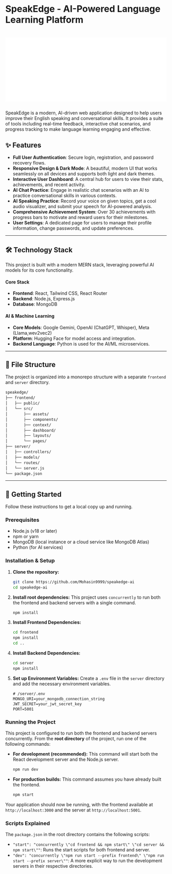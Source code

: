 # SpeakEdge - AI-Powered Language Learning Platform
<h1 align="center">
 <img src="https://github.com/Mohasin9999/speakedge-ai/blob/main/frontend/src/assets/speakedge_logo_white.png">
</h1>
SpeakEdge is a modern, AI-driven web application designed to help users improve their English speaking and conversational skills. It provides a suite of tools including real-time feedback, interactive chat scenarios, and progress tracking to make language learning engaging and effective.

## ✨ Features

-   **Full User Authentication**: Secure login, registration, and password recovery flows.
-   **Responsive Design & Dark Mode**: A beautiful, modern UI that works seamlessly on all devices and supports both light and dark themes.
-   **Interactive User Dashboard**: A central hub for users to view their stats, achievements, and recent activity.
-   **AI Chat Practice**: Engage in realistic chat scenarios with an AI to practice conversational skills in various contexts.
-   **AI Speaking Practice**: Record your voice on given topics, get a cool audio visualizer, and submit your speech for AI-powered analysis.
-   **Comprehensive Achievement System**: Over 30 achievements with progress bars to motivate and reward users for their milestones.
-   **User Settings**: A dedicated page for users to manage their profile information, change passwords, and update preferences.

---

## 🛠️ Technology Stack

This project is built with a modern MERN stack, leveraging powerful AI models for its core functionality.

#### **Core Stack**

-   **Frontend**: React, Tailwind CSS, React Router
-   **Backend**: Node.js, Express.js
-   **Database**: MongoDB

#### **AI & Machine Learning**

-   **Core Models**: Google Gemini, OpenAI (ChatGPT, Whisper), Meta (Llama,wev2vec2)
-   **Platform**: Hugging Face for model access and integration.
-   **Backend Language**: Python is used for the AI/ML microservices.

---

## 📁 File Structure

The project is organized into a monorepo structure with a separate `frontend` and `server` directory.

```bash
speakedge/
├── frontend/
│   ├── public/
│   └── src/
│       ├── assets/
│       ├── components/
│       ├── context/
│       ├── dashboard/
│       ├── layouts/
│       └── pages/
├── server/
│   ├── controllers/
│   ├── models/
│   └── routes/
│   └── server.js
└── package.json
```

---

## 🚀 Getting Started

Follow these instructions to get a local copy up and running.

### Prerequisites

-   Node.js (v18 or later)
-   npm or yarn
-   MongoDB (local instance or a cloud service like MongoDB Atlas)
-   Python (for AI services)

### Installation & Setup

1.  **Clone the repository:**
    ```bash
    git clone https://github.com/Mohasin9999/speakedge-ai
    cd speakedge-ai
    ```

2.  **Install root dependencies:**
    This project uses `concurrently` to run both the frontend and backend servers with a single command.
    ```bash
    npm install
    ```

3.  **Install Frontend Dependencies:**
    ```bash
    cd frontend
    npm install
    cd ..
    ```

4.  **Install Backend Dependencies:**
    ```bash
    cd server
    npm install
    ```

5.  **Set up Environment Variables:**
    Create a `.env` file in the `server` directory and add the necessary environment variables.
    ```env
    # /server/.env
    MONGO_URI=your_mongodb_connection_string
    JWT_SECRET=your_jwt_secret_key
    PORT=5001
    ```

### Running the Project

This project is configured to run both the frontend and backend servers concurrently. From the **root directory** of the project, run one of the following commands:

-   **For development (recommended):**
    This command will start both the React development server and the Node.js server.
    ```bash
    npm run dev
    ```

-   **For production builds:**
    This command assumes you have already built the frontend.
    ```bash
    npm start
    ```

Your application should now be running, with the frontend available at `http://localhost:3000` and the server at `http://localhost:5001`.

### Scripts Explained

The `package.json` in the root directory contains the following scripts:

-   `"start": "concurrently \"cd frontend && npm start\" \"cd server && npm start\""`: Runs the start scripts for both frontend and server.
-   `"dev": "concurrently \"npm run start --prefix frontend\" \"npm run start --prefix server\""`: A more explicit way to run the development servers in their respective directories.
